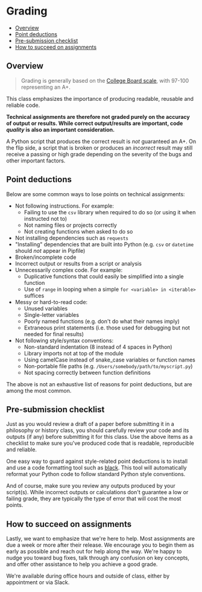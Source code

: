 # Grading

- [Overview](#overview)
- [Point deductions](#point-deductions)
- [Pre-submission checklist](#pre-submission-checklist)
- [How to succeed on assignments](#how-to-succeed-on-assignments)

## Overview

> Grading is generally based on the [College Board scale](https://pages.collegeboard.org/how-to-convert-gpa-4.0-scale), with 97-100 representing an A+.

This class emphasizes the importance of producing readable, reusable and reliable code.

**Technical assignments are therefore not graded purely on the accuracy of output or results. While correct output/results are important, code *quality* is also an important consideration.**

A Python script that produces the correct result is *not* guaranteed an A+. On the flip side, a script that is broken or produces an *incorrect* result may still receive a passing or high grade depending on the severity of the bugs and other important factors.

## Point deductions

Below are some common ways to lose points on technical assignments:

* Not following instructions. For example:
  * Failing to use the `csv` library when required to do so (or using it when instructed not to)
  * Not naming files or projects correctly
  * Not creating functions when asked to do so
* Not installing dependencies such as `requests`
* "Installing" dependencies that are built into Python (e.g. `csv` or `datetime` should *not* appear in Pipfile)
* Broken/incomplete code
* Incorrect output or results from a script or analysis
* Unnecessarily complex code. For example:
  * Duplicative functions that could easily be simplified into a single function
  * Use of `range` in looping when a simple `for <variable> in <iterable>` suffices
* Messy or hard-to-read code:
  * Unused variables
  * Single-letter variables
  * Poorly named functions (e.g. don't do what their names imply) 
  * Extraneous print statements (i.e. those used for debugging but not needed for final results)
* Not following style/syntax conventions:
  * Non-standard indentation (8 instead of 4 spaces in Python)
  * Library imports not at top of the module
  * Using camelCase instead of snake_case variables or function names
  * Non-portable file paths (e.g. `/Users/somebody/path/to/myscript.py`)
  * Not spacing correctly between function definitions

The above is not an exhaustive list of reasons for point deductions, but are among the most common.

## Pre-submission checklist

Just as you would review a draft of a paper before submitting it in a philosophy or history class, you should carefully review your code and its outputs (if any) before submitting it for this class. Use the above items as a checklist to make sure you've produced code that is readable, reproducible and reliable.

One easy way to guard against style-related point deductions is to install and use a code formatting tool such as [black](https://github.com/psf/black). This tool will automatically reformat your Python code to follow standard Python style conventions.

And of course, make sure you review any outputs produced by your script(s). While incorrect outputs or calculations don't guarantee a low or failing grade, they are typically the type of error that will cost the most points. 

## How to succeed on assignments

Lastly, we want to emphasize that we're here to help. Most assignments are due a week or more after their release. We encourage you to begin them as early as possible and reach out for help along the way. We're happy to nudge you toward bug fixes, talk through any confusion on key concepts, and offer other assistance to help you achieve a good grade.

We're available during office hours and outside of class, either by appointment or via Slack.
